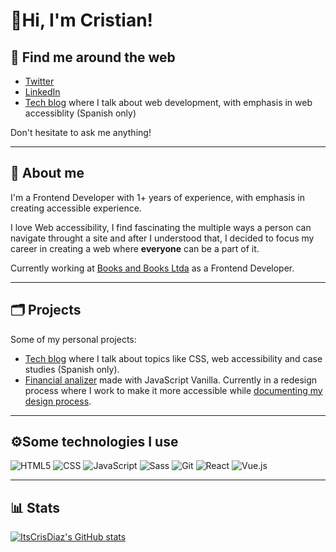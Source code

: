 # 👋Hi, I'm Cristian! 
## 📱 Find me around the web 

* [Twitter](https://twitter.com/ItsCrisDiaz)
* [LinkedIn](https://www.linkedin.com/in/itscrisdiaz/)
* [Tech blog](https://www.itscrisdiaz.com) where I talk about web development, with emphasis in web accessiblity (Spanish only)

Don't hesitate to ask me anything!

---
## 🐙 About me 

I'm a Frontend Developer with 1+ years of experience, with emphasis in creating accessible experience.

I love Web accessibility, I find fascinating the multiple ways a person can navigate throught a site and after I understood that, I decided to focus my career in creating a web where **everyone** can be a part of it.

Currently working at [Books and Books Ltda](https://www.booksandbooks.com.co/) as a Frontend Developer.

---

## 🗂  Projects

Some of my personal projects:

* [Tech blog](https://www.itscrisdiaz.com/blog/) where I talk about topics like CSS, web accessibility and case studies (Spanish only).
* [Financial analizer](https://itscrisdiaz.github.io/analizador-financiero/) made with JavaScript Vanilla. Currently in a redesign process where I work to make it more accessible while [documenting my design process](https://www.itscrisdiaz.com/blog/2021-12-27-rediseno-accesible-analizador-financiero/).

---

## ⚙️Some technologies I use

![HTML5](https://img.shields.io/badge/HTML5-E34F26?style=for-the-badge&logo=html5&logoColor=white)
![CSS](https://img.shields.io/badge/CSS3-1572B6?style=for-the-badge&logo=css3&logoColor=white)
![JavaScript](https://img.shields.io/badge/JavaScript-323330?style=for-the-badge&logo=javascript&logoColor=F7DF1E)
![Sass](https://img.shields.io/badge/Sass-CC6699?style=for-the-badge&logo=sass&logoColor=white)
![Git](https://img.shields.io/badge/GIT-E44C30?style=for-the-badge&logo=git&logoColor=white)
![React](https://img.shields.io/badge/React-20232A?style=for-the-badge&logo=react&logoColor=61DAFB)
![Vue.js](https://img.shields.io/badge/Vue.js-35495E?style=for-the-badge&logo=vuedotjs&logoColor=4FC08D)

---

## 📊 Stats

[![ItsCrisDiaz's GitHub stats](https://github-readme-stats.vercel.app/api?username=ItsCrisDiaz)](https://github.com/ItsCrisDiaz/github-readme-stats)
